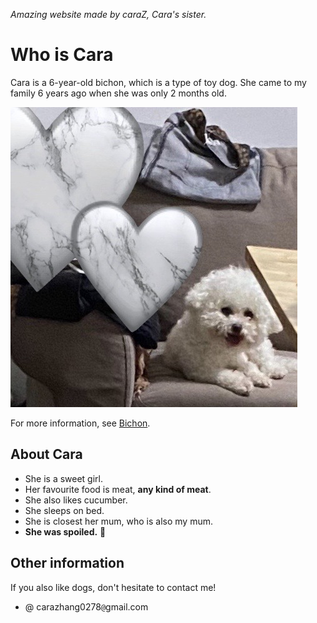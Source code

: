 *Amazing website made by caraZ, Cara's sister.*
# Who is Cara

Cara is a 6-year-old bichon, which is a type of toy dog. She came to my family 6 years ago when she was only 2 months old. 

![Cara](/IMG_3019.jpg)

For more information, see [Bichon](https://en.wikipedia.org/wiki/Bichon).

## About Cara ##

* She is a sweet girl.
* Her favourite food is meat, **any kind of meat**.
* She also likes cucumber.
* She sleeps on bed.
* She is closest her mum, who is also my mum.
* **She was spoiled.** 🫢

## Other information 
If you also like dogs, don't hesitate to contact me!
- @ carazhang0278`@`gmail.com





